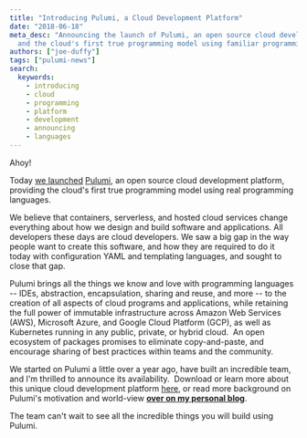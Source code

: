 ```yaml
---
title: "Introducing Pulumi, a Cloud Development Platform"
date: "2018-06-18"
meta_desc: "Announcing the launch of Pulumi, an open source cloud development platform,
  and the cloud's first true programming model using familiar programming languages."
authors: ["joe-duffy"]
tags: ["pulumi-news"]
search:
  keywords:
    - introducing
    - cloud
    - programming
    - platform
    - development
    - announcing
    - languages
---
```


Ahoy!

Today [we launched](https://info.pulumi.com/press-release/pulumi-launches-cloud-development-platform-to-help-teams-get-code-to-the-cloud-faster)
[Pulumi](/), an open source cloud development platform,
providing the cloud's first true programming model using real
programming languages.

We believe that containers, serverless, and hosted cloud services change
everything about how we design and build software and applications. All developers these
days are cloud developers. We saw a big gap in the way people want to
create this software, and how they are required to do it today with
configuration YAML and templating languages, and sought to close that
gap.

Pulumi brings all the things we know and love with programming languages
-- IDEs, abstraction, encapsulation, sharing and reuse, and more -- to
the creation of all aspects of cloud programs and applications, while retaining the full
power of immutable infrastructure across Amazon Web Services (AWS),
Microsoft Azure, and Google Cloud Platform (GCP), as well as Kubernetes
running in any public, private, or hybrid cloud.  An open ecosystem of
packages promises to eliminate copy-and-paste, and encourage sharing of
best practices within teams and the community.

We started on Pulumi a little over a year ago, have built an incredible
team, and I'm thrilled to announce its availability.  Download or learn
more about this unique cloud development platform [here](/docs/), or read more background on Pulumi's
motivation and world-view **[over on my personal blog](https://joeduffyblog.com/2018/06/18/hello-pulumi)**.

The team can't wait to see all the incredible things you will build
using Pulumi.
